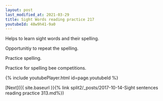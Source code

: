 ```yaml
---
layout: post
last_modified_at: 2021-03-29
title: Sight Words reading practice 217
youtubeId: 48w9h41-9a0
---
```

 
 
Helps to learn sight words and their spelling.

Opportunitiy to repeat the spelling. 

Practice spelling. 
 
Practice for spelling bee competitions. 
 
{% include youtubePlayer.html id=page.youtubeId %}
 
 

[Next]({{ site.baseurl }}{% link  split2/_posts/2017-10-14-Sight sentences reading practice 313.md%})
 
